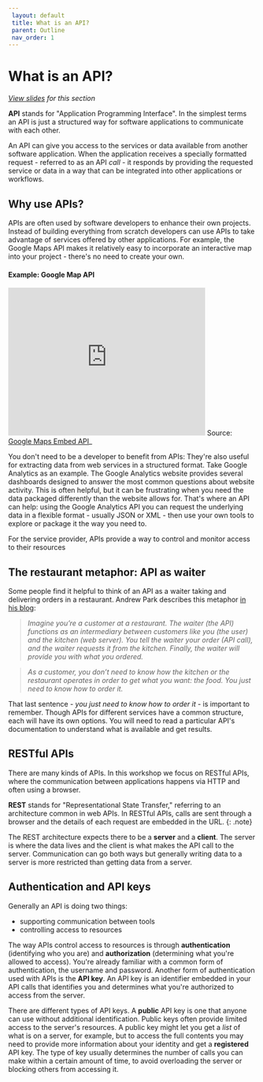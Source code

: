 ```yaml
---
 layout: default
 title: What is an API?
 parent: Outline
 nav_order: 1
---
```

# What is an API?

<em><a href="../slides/what-is-an-api.html" target="_blank">View slides</a> for this section</em>

**API** stands for "Application Programming Interface". In the simplest terms an API is just a structured way for software applications to communicate with each other.

An API can give you access to the services or data available from another software application. When the application receives a specially formatted request -  referred to as an API _call_ - it responds by providing the requested service or data in a way that can be integrated into other applications or workflows.

## Why use APIs?
APIs are often used by software developers to enhance their own projects. Instead of building everything from scratch developers can use APIs to take advantage of services offered by other applications. For example, the Google Maps API makes it relatively easy to incorporate an interactive map into your project - there's no need to create your own.

#### Example: Google Map API
<iframe width="400" height="300" frameborder="0" style="border:0"
src="https://www.google.com/maps/embed/v1/view?zoom=11&center=49.2827,-123.1207&key=AIzaSyDYl5y6Sq0XKodDmTDWuKV1VYMLcMmT_QM" allowfullscreen></iframe>
Source: <a href="https://developers.google.com/maps/documentation/embed/start" target="_blank">Google Maps Embed API</a>_

You don't need to be a developer to benefit from APIs: They're also useful for extracting data from web services in a structured format. Take Google Analytics as an example. The Google Analytics website provides several dashboards designed to answer the most common questions about website activity. This is often helpful, but it can be frustrating when you need the data packaged differently than the website allows for. That's where an API can help: using the Google Analytics API you can request the underlying data in a flexible format - usually JSON or XML - then use your own tools to explore or package it the way you need to.

For the service provider, APIs provide a way to control and monitor access to their resources

##  The restaurant metaphor: API as waiter

Some people find it helpful to think of an API as a waiter taking and delivering orders in a restaurant. Andrew Park describes this metaphor [in his blog](https://tray.io/blog/how-do-apis-work):

> _Imagine you’re a customer at a restaurant. The waiter (the API) functions as an intermediary between customers like you (the user) and the kitchen (web server). You tell the waiter your order (API call), and the waiter requests it from the kitchen. Finally, the waiter will provide you with what you ordered._

> _As a customer, you don’t need to know how the kitchen or the restaurant operates in order to get what you want: the food. You just need to know how to order it._

That last sentence - *you just need to know how to order it* - is important to remember. Though APIs for different services have a common structure, each will have its own options. You will need to read a particular API's documentation to understand what is available and get results.

## RESTful APIs
There are many kinds of APIs. In this workshop we focus on RESTful APIs, where the communication between applications happens via HTTP and often using a browser.

**REST** stands for "Representational State Transfer," referring to an architecture common in web APIs. In RESTful APIs, calls are sent through a browser and the details of each request are embedded in the URL.
{: .note}

The REST architecture expects there to be a __server__ and a __client__. The server is where the data lives and the client is what makes the API call to the server. Communication can go both ways but generally writing data to a server is more restricted than getting data from a server.

## Authentication and API keys
Generally an API is doing two things:
* supporting communication between tools
* controlling access to resources

The way APIs control access to resources is through __authentication__ (identifying who you are) and __authorization__ (determining what you're allowed to access). You're already familiar with a common form of authentication, the username and password. Another form of authentication used with APIs is the **API key**. An API key is an identifier embedded in your API calls that identifies you and determines what you're authorized to access from the server.

There are different types of API keys. A **public** API key is one that anyone can use without additional identification. Public keys often provide limited access to the server's resources. A public key might let you get a _list_ of what is on a server, for example, but to access the full contents you may need to provide more information about your identity and get a **registered** API key. The type of key usually determines the number of calls you can make within a certain amount of time, to avoid overloading the server or blocking others from accessing it.
